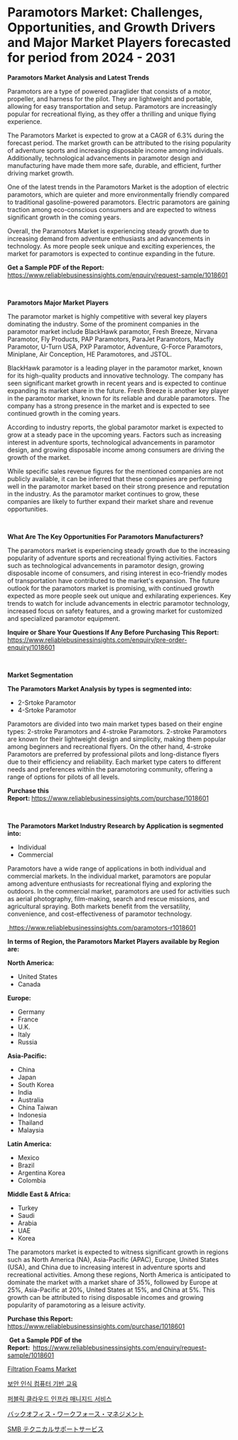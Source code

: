 <p><h1>Paramotors Market: Challenges, Opportunities, and Growth Drivers and Major Market Players forecasted for period from 2024 - 2031</h1></p><p><strong>Paramotors Market Analysis and Latest Trends</strong></p>
<p><p>Paramotors are a type of powered paraglider that consists of a motor, propeller, and harness for the pilot. They are lightweight and portable, allowing for easy transportation and setup. Paramotors are increasingly popular for recreational flying, as they offer a thrilling and unique flying experience.</p><p>The Paramotors Market is expected to grow at a CAGR of 6.3% during the forecast period. The market growth can be attributed to the rising popularity of adventure sports and increasing disposable income among individuals. Additionally, technological advancements in paramotor design and manufacturing have made them more safe, durable, and efficient, further driving market growth.</p><p>One of the latest trends in the Paramotors Market is the adoption of electric paramotors, which are quieter and more environmentally friendly compared to traditional gasoline-powered paramotors. Electric paramotors are gaining traction among eco-conscious consumers and are expected to witness significant growth in the coming years.</p><p>Overall, the Paramotors Market is experiencing steady growth due to increasing demand from adventure enthusiasts and advancements in technology. As more people seek unique and exciting experiences, the market for paramotors is expected to continue expanding in the future.</p></p>
<p><strong>Get a Sample PDF of the Report:&nbsp;</strong> <a href="https://www.reliablebusinessinsights.com/enquiry/request-sample/1018601">https://www.reliablebusinessinsights.com/enquiry/request-sample/1018601</a></p>
<p>&nbsp;</p>
<p><strong>Paramotors Major Market Players</strong></p>
<p><p>The paramotor market is highly competitive with several key players dominating the industry. Some of the prominent companies in the paramotor market include BlackHawk paramotor, Fresh Breeze, Nirvana Paramotor, Fly Products, PAP Paramotors, ParaJet Paramotors, Macfly Paramotor, U-Turn USA, PXP Paramotor, Adventure, G-Force Paramotors, Miniplane, Air Conception, HE Paramotores, and JSTOL.</p><p>BlackHawk paramotor is a leading player in the paramotor market, known for its high-quality products and innovative technology. The company has seen significant market growth in recent years and is expected to continue expanding its market share in the future. Fresh Breeze is another key player in the paramotor market, known for its reliable and durable paramotors. The company has a strong presence in the market and is expected to see continued growth in the coming years.</p><p>According to industry reports, the global paramotor market is expected to grow at a steady pace in the upcoming years. Factors such as increasing interest in adventure sports, technological advancements in paramotor design, and growing disposable income among consumers are driving the growth of the market.</p><p>While specific sales revenue figures for the mentioned companies are not publicly available, it can be inferred that these companies are performing well in the paramotor market based on their strong presence and reputation in the industry. As the paramotor market continues to grow, these companies are likely to further expand their market share and revenue opportunities.</p></p>
<p>&nbsp;</p>
<p><strong>What Are The Key Opportunities For Paramotors Manufacturers?</strong></p>
<p><p>The paramotors market is experiencing steady growth due to the increasing popularity of adventure sports and recreational flying activities. Factors such as technological advancements in paramotor design, growing disposable income of consumers, and rising interest in eco-friendly modes of transportation have contributed to the market's expansion. The future outlook for the paramotors market is promising, with continued growth expected as more people seek out unique and exhilarating experiences. Key trends to watch for include advancements in electric paramotor technology, increased focus on safety features, and a growing market for customized and specialized paramotor equipment.</p></p>
<p><strong>Inquire or Share Your Questions If Any Before Purchasing This Report:</strong> <a href="https://www.reliablebusinessinsights.com/enquiry/pre-order-enquiry/1018601">https://www.reliablebusinessinsights.com/enquiry/pre-order-enquiry/1018601</a></p>
<p>&nbsp;</p>
<p><strong>Market Segmentation</strong></p>
<p><strong>The Paramotors Market Analysis by types is segmented into:</strong></p>
<p><ul><li>2-Srtoke Paramotor</li><li>4-Srtoke Paramotor</li></ul></p>
<p><p>Paramotors are divided into two main market types based on their engine types: 2-stroke Paramotors and 4-stroke Paramotors. 2-stroke Paramotors are known for their lightweight design and simplicity, making them popular among beginners and recreational flyers. On the other hand, 4-stroke Paramotors are preferred by professional pilots and long-distance flyers due to their efficiency and reliability. Each market type caters to different needs and preferences within the paramotoring community, offering a range of options for pilots of all levels.</p></p>
<p><strong>Purchase this Report:&nbsp;</strong><a href="https://www.reliablebusinessinsights.com/purchase/1018601">https://www.reliablebusinessinsights.com/purchase/1018601</a></p>
<p>&nbsp;</p>
<p><strong>The Paramotors Market Industry Research by Application is segmented into:</strong></p>
<p><ul><li>Individual</li><li>Commercial</li></ul></p>
<p><p>Paramotors have a wide range of applications in both individual and commercial markets. In the individual market, paramotors are popular among adventure enthusiasts for recreational flying and exploring the outdoors. In the commercial market, paramotors are used for activities such as aerial photography, film-making, search and rescue missions, and agricultural spraying. Both markets benefit from the versatility, convenience, and cost-effectiveness of paramotor technology.</p></p>
<p><a href="https://www.reliablebusinessinsights.com/paramotors-r1018601">&nbsp;https://www.reliablebusinessinsights.com/paramotors-r1018601</a></p>
<p><strong>In terms of Region, the Paramotors Market Players available by Region are:</strong></p>
<p>
    <p> <strong> North America: </strong>
        <ul>
            <li>United States</li>
            <li>Canada</li>
        </ul>
        </p> 
    <p> <strong> Europe: </strong>
        <ul>
            <li>Germany</li>
            <li>France</li>
            <li>U.K.</li>
            <li>Italy</li>
            <li>Russia</li>
        </ul>
        </p> 
    <p> <strong> Asia-Pacific: </strong>
        <ul>
            <li>China</li>
            <li>Japan</li>
            <li>South Korea</li>
            <li>India</li>
            <li>Australia</li>
            <li>China Taiwan</li>
            <li>Indonesia</li>
            <li>Thailand</li>
            <li>Malaysia</li>
        </ul>
        </p> 
    <p> <strong> Latin America: </strong>
        <ul>
            <li>Mexico</li>
            <li>Brazil</li>
            <li>Argentina Korea</li>
            <li>Colombia</li>
        </ul>
        </p> 
    <p> <strong> Middle East & Africa: </strong>
        <ul>
            <li>Turkey</li>
            <li>Saudi</li>
            <li>Arabia</li>
            <li>UAE</li>
            <li>Korea</li>
        </ul>
    </p>
    </p>
<p><p>The paramotors market is expected to witness significant growth in regions such as North America (NA), Asia-Pacific (APAC), Europe, United States (USA), and China due to increasing interest in adventure sports and recreational activities. Among these regions, North America is anticipated to dominate the market with a market share of 35%, followed by Europe at 25%, Asia-Pacific at 20%, United States at 15%, and China at 5%. This growth can be attributed to rising disposable incomes and growing popularity of paramotoring as a leisure activity.</p></p>
<p><strong>Purchase this Report: </strong><a href="https://www.reliablebusinessinsights.com/purchase/1018601">https://www.reliablebusinessinsights.com/purchase/1018601</a></p>
<p>&nbsp;<strong>Get a Sample PDF of the Report:&nbsp;&nbsp;</strong><a href="https://www.reliablebusinessinsights.com/enquiry/request-sample/1018601">https://www.reliablebusinessinsights.com/enquiry/request-sample/1018601</a></p>
<p><strong></strong></p>
<p><p><a href="https://github.com/qrkceaah30/Market-Research-Report-List-1/blob/main/filtration-foams-market.md">Filtration Foams Market</a></p><p><a href="https://github.com/njolsky1/Market-Research-Report-List-1/blob/main/9728831147757.md">보안 인식 컴퓨터 기반 교육</a></p><p><a href="https://github.com/rrmadityapu/Market-Research-Report-List-1/blob/main/8871550147756.md">퍼블릭 클라우드 인프라 매니지드 서비스</a></p><p><a href="https://github.com/bucuel854722/Market-Research-Report-List-2/blob/main/8849184139843.md">バックオフィス・ワークフォース・マネジメント</a></p><p><a href="https://github.com/xemfu2379520/Market-Research-Report-List-2/blob/main/1186575139842.md">SMB テクニカルサポートサービス</a></p></p>